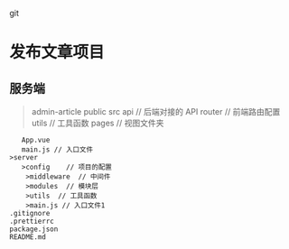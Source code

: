git

# 发布文章项目

## 服务端

> admin-article
> public
> src
> api // 后端对接的 API
> router // 前端路由配置
> utils // 工具函数
> pages // 视图文件夹

       App.vue
       main.js // 入口文件
    >server
       >config    // 项目的配置
        >middleware  // 中间件
        >modules  // 模块层
        >utils  // 工具函数
        >main.js // 入口文件1
    .gitignore
    .prettierrc
    package.json
    README.md
